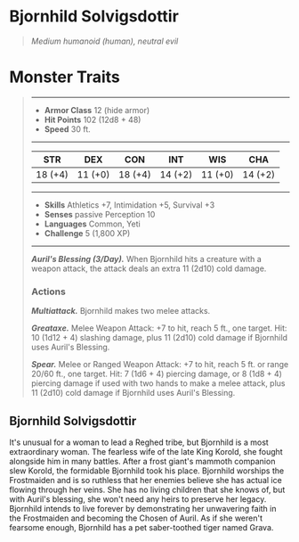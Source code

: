 # Bjornhild Solvigsdottir
>*Medium humanoid (human), neutral evil*
# Monster Traits
>___
>- **Armor Class** 12 (hide armor)
>- **Hit Points** 102 (12d8 + 48)
>- **Speed** 30 ft.
>___
>|STR|DEX|CON|INT|WIS|CHA|
>|:---:|:---:|:---:|:---:|:---:|:---:|
>|18 (+4)|11 (+0)|18 (+4)|14 (+2)|11 (+0)|14 (+2)|
>___
>- **Skills** Athletics +7, Intimidation +5, Survival +3
>- **Senses** passive Perception 10
>- **Languages** Common, Yeti
>- **Challenge** 5 (1,800 XP)
>___
>***Auril's Blessing (3/Day).*** When Bjornhild hits a creature with a weapon attack, the attack deals an extra 11 (2d10) cold damage.  
>
>### Actions
>***Multiattack.*** Bjornhild makes two melee attacks.  
>
>***Greataxe.*** Melee Weapon Attack: +7 to hit, reach 5 ft., one target. Hit: 10 (1d12 + 4) slashing damage, plus 11 (2d10) cold damage if Bjornhild uses Auril's Blessing.  
>
>***Spear.*** Melee  or Ranged Weapon Attack: +7 to hit, reach 5 ft. or range 20/60 ft., one target. Hit: 7 (1d6 + 4) piercing damage, or 8 (1d8 + 4) piercing damage if used with two hands to make a melee attack, plus 11 (2d10) cold damage if Bjornhild uses Auril's Blessing.
## Bjornhild Solvigsdottir
It's unusual for a woman to lead a Reghed tribe, but Bjornhild is a most extraordinary woman. The fearless wife of the late King Korold, she fought alongside him in many battles. After a frost giant's mammoth companion slew Korold, the formidable Bjornhild took his place.
Bjornhild worships the Frostmaiden and is so ruthless that her enemies believe she has actual ice flowing through her veins. She has no living children that she knows of, but with Auril's blessing, she won't need any heirs to preserve her legacy. Bjornhild intends to live forever by demonstrating her unwavering faith in the Frostmaiden and becoming the Chosen of Auril.
As if she weren't fearsome enough, Bjornhild has a pet saber-toothed tiger named Grava.